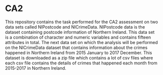# CA2
This repository contains the task performed for the CA2 assessment on two data sets called NIPostcode and NICrimeData. NIPostcode data is the dataset containing postcode information of Northern Ireland. This data set is a combination of character and numeric variables and contains fifteen attributes in total. The next data set on which the analysis will be performed on the NICrimeData dataset that contains information about the crimes happened in Northern Ireland from 2015 January to 2017 December. This dataset is downloaded as a zip file which contains a lot of csv files where each csv file contains the details of crimes that happened each month from 2015-2017 in Northern Ireland. 
